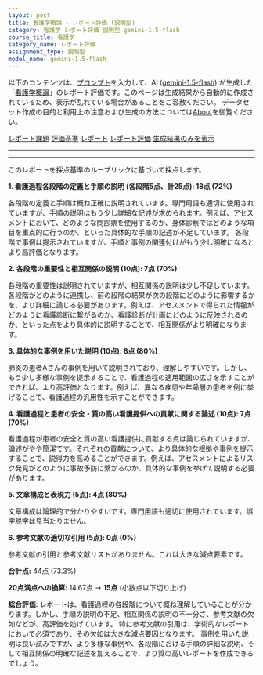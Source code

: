 ```yaml
---
layout: post
title: 看護学概論 - レポート評価 (説明型)
category: 看護学 レポート評価 説明型 gemini-1.5-flash
course_title: 看護学
category_name: レポート評価
assignment_type: 説明型
model_name: gemini-1.5-flash
---
```


以下のコンテンツは、[プロンプト](http://127.0.0.1:8000/generated/看護学/gemini-1.5-flash/prompt_レポート評価-説明型.md)を入力して、AI ([gemini-1.5-flash](contents/gemini-1.5-flash)) が生成した「[看護学概論](/contents/看護学/)」のレポート評価です。このページは生成結果から自動的に作成されているため、表示が乱れている場合があることをご容赦ください。
データセット作成の目的と利用上の注意および生成の方法については[About](/About)を御覧ください。

[レポート課題](../レポート課題-説明型)
[評価基準](../評価基準-説明型)
[レポート](../レポート-説明型)
[レポート評価](../レポート評価-説明型)
[生成結果のみを表示](http://127.0.0.1:8000/generated/看護学/gemini-1.5-flash/レポート評価-説明型.md)
  

***
***
  
このレポートを採点基準のルーブリックに基づいて採点します。

**1. 看護過程各段階の定義と手順の説明 (各段階5点、計25点): 18点 (72%)**

各段階の定義と手順は概ね正確に説明されています。専門用語も適切に使用されていますが、手順の説明はもう少し詳細な記述が求められます。例えば、アセスメントにおいて、どのような問診票を使用するのか、身体診察ではどのような項目を重点的に行うのか、といった具体的な手順の記述が不足しています。  各段階で事例は提示されていますが、手順と事例の関連付けがもう少し明確になるとより高評価となります。


**2. 各段階の重要性と相互関係の説明 (10点): 7点 (70%)**

各段階の重要性は説明されていますが、相互関係の説明は少し不足しています。各段階がどのように連携し、前の段階の結果が次の段階にどのように影響するかを、より詳細に論じる必要があります。例えば、アセスメントで得られた情報がどのように看護診断に繋がるのか、看護診断が計画にどのように反映されるのか、といった点をより具体的に説明することで、相互関係がより明確になります。


**3. 具体的な事例を用いた説明 (10点): 8点 (80%)**

肺炎の患者Aさんの事例を用いて説明されており、理解しやすいです。しかし、もう少し多様な事例を提示することで、看護過程の適用範囲の広さを示すことができれば、より高評価となります。例えば、異なる疾患や年齢層の患者を例に挙げることで、看護過程の汎用性を示すことができます。


**4. 看護過程と患者の安全・質の高い看護提供への貢献に関する論述 (10点): 7点 (70%)**

看護過程が患者の安全と質の高い看護提供に貢献する点は論じられていますが、論述がやや簡潔です。それぞれの貢献について、より具体的な根拠や事例を提示することで、説得力を高めることができます。例えば、アセスメントによるリスク発見がどのように事故予防に繋がるのか、具体的な事例を挙げて説明する必要があります。


**5. 文章構成と表現力 (5点): 4点 (80%)**

文章構成は論理的で分かりやすいです。専門用語も適切に使用されています。誤字脱字は見当たりません。


**6. 参考文献の適切な引用 (5点): 0点 (0%)**

参考文献の引用と参考文献リストがありません。これは大きな減点要素です。


**合計点:** 44点 (73.3%)

**20点満点への換算:** 14.67点  → **15点** (小数点以下切り上げ)


**総合評価:**  レポートは、看護過程の各段階について概ね理解していることが分かります。しかし、手順の説明の不足、相互関係の説明の不十分さ、参考文献の欠如などが、高評価を妨げています。  特に参考文献の引用は、学術的なレポートにおいて必須であり、その欠如は大きな減点要因となります。  事例を用いた説明は良い試みですが、より多様な事例や、各段階における手順の詳細な説明、そして相互関係の明確な記述を加えることで、より質の高いレポートを作成できるでしょう。

